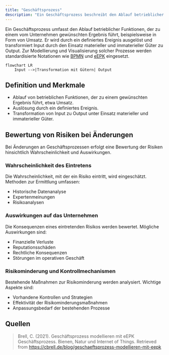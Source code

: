 ```yaml
---
title: "Geschäftsprozess"
description: "Ein Geschäftsprozess beschreibt den Ablauf betrieblicher Funktionen, der zu einem gewünschten Ergebnis wie Umsatz führt. Er wird durch ein definiertes Ereignis ausgelöst und transformiert Input zu Output. Bei Änderungen sind Risiken hinsichtlich Wahrscheinlichkeit und Auswirkungen zu bewerten."
---
```


Ein Geschäftsprozess umfasst den Ablauf betrieblicher Funktionen, der zu einem vom Unternehmen gewünschten Ergebnis führt, beispielsweise in Form von Umsatz. Er wird durch ein definiertes Ereignis ausgelöst und transformiert Input durch den Einsatz materieller und immaterieller Güter zu Output. Zur Modellierung und Visualisierung solcher Prozesse werden standardisierte Notationen wie [BPMN](/open-fidup/lerninhalte/bpmn) und [eEPK](/open-fidup/lerninhalte/eepk) eingesetzt.

```mermaid
flowchart LR
    Input -->|Transformation mit Gütern| Output
```

## Definition und Merkmale

- Ablauf von betrieblichen Funktionen, der zu einem gewünschten Ergebnis führt, etwa Umsatz.
- Auslösung durch ein definiertes Ereignis.
- Transformation von Input zu Output unter Einsatz materieller und immaterieller Güter.

## Bewertung von Risiken bei Änderungen

Bei Änderungen an Geschäftsprozessen erfolgt eine Bewertung der Risiken hinsichtlich Wahrscheinlichkeit und Auswirkungen.

### Wahrscheinlichkeit des Eintretens

Die Wahrscheinlichkeit, mit der ein Risiko eintritt, wird eingeschätzt. Methoden zur Ermittlung umfassen:

- Historische Datenanalyse
- Expertenmeinungen
- Risikoanalysen

### Auswirkungen auf das Unternehmen

Die Konsequenzen eines eintretenden Risikos werden bewertet. Mögliche Auswirkungen sind:

- Finanzielle Verluste
- Reputationsschäden
- Rechtliche Konsequenzen
- Störungen im operativen Geschäft

### Risikominderung und Kontrollmechanismen

Bestehende Maßnahmen zur Risikominderung werden analysiert. Wichtige Aspekte sind:

- Vorhandene Kontrollen und Strategien
- Effektivität der Risikominderungsmaßnahmen
- Anpassungsbedarf der bestehenden Prozesse

## Quellen

> Brell, C. (2021). Geschäftsprozess modellieren mit eEPK Geschäftsprozess. Bienen, Natur und Internet of Things. Retrieved from https://cbrell.de/blog/geschaeftsprozess-modellieren-mit-eepk